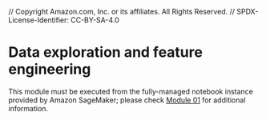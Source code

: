 // Copyright Amazon.com, Inc. or its affiliates. All Rights Reserved. // SPDX-License-Identifier: CC-BY-SA-4.0

# Data exploration and feature engineering

This module must be executed from the fully-managed notebook instance provided by Amazon SageMaker; please check <a href="../01_create_notebook_instance/">Module 01</a> for additional information.